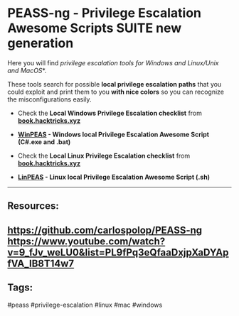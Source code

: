 # PEASS-ng - Privilege Escalation Awesome Scripts SUITE new generation

Here you will find **privilege escalation tools for Windows and Linux/Unix* and MacOS**.

These tools search for possible **local privilege escalation paths** that you could exploit and print them to you **with nice colors** so you can recognize the misconfigurations easily.

-   Check the **Local Windows Privilege Escalation checklist** from **[book.hacktricks.xyz](https://book.hacktricks.xyz/windows-hardening/checklist-windows-privilege-escalation)**
    
-   **[WinPEAS](https://github.com/carlospolop/privilege-escalation-awesome-scripts-suite/tree/master/winPEAS) - Windows local Privilege Escalation Awesome Script (C#.exe and .bat)**
    
-   Check the **Local Linux Privilege Escalation checklist** from **[book.hacktricks.xyz](https://book.hacktricks.xyz/linux-hardening/linux-privilege-escalation-checklist)**
    
-   **[LinPEAS](https://github.com/carlospolop/privilege-escalation-awesome-scripts-suite/tree/master/linPEAS) - Linux local Privilege Escalation Awesome Script (.sh)**

---
## Resources:
https://github.com/carlospolop/PEASS-ng
https://www.youtube.com/watch?v=9_fJv_weLU0&list=PL9fPq3eQfaaDxjpXaDYApfVA_IB8T14w7
---
## Tags:
#peass #privilege-escalation #linux #mac #windows